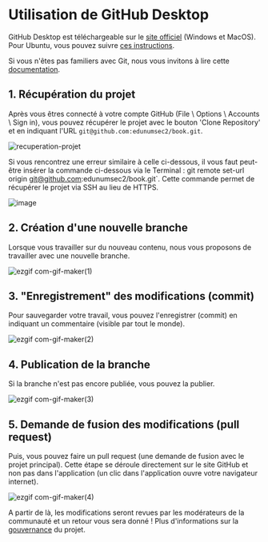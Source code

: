 # Utilisation de GitHub Desktop

GitHub Desktop est téléchargeable sur le [site officiel](https://desktop.github.com/) (Windows et MacOS). Pour Ubuntu, vous pouvez suivre [ces instructions](https://gist.github.com/berkorbay/6feda478a00b0432d13f1fc0a50467f1).

Si vous n'êtes pas familiers avec Git, nous vous invitons à lire cette [documentation](https://docs.github.com/en/get-started/quickstart).

## 1. Récupération du projet
Après vous êtres connecté à votre compte GitHub (File \ Options \ Accounts \ Sign in), vous pouvez récupérer le projet avec le bouton 'Clone Repository' et en indiquant l'URL `git@github.com:edunumsec2/book.git`.

![recuperation-projet](https://user-images.githubusercontent.com/12733352/196887243-3af3e1fe-2e9a-4e05-95bc-16c18bd179af.gif)

Si vous rencontrez une erreur similaire à celle ci-dessous, il vous faut peut-être insérer la commande ci-dessous via le Terminal : git remote set-url origin git@github.com:edunumsec2/book.git`. Cette commande permet de récupérer le projet via SSH au lieu de HTTPS.

![image](https://user-images.githubusercontent.com/12733352/196886617-91ad5964-6d45-4c8b-94f4-768af2242f00.png)

## 2. Création d'une nouvelle branche

Lorsque vous travailler sur du nouveau contenu, nous vous proposons de travailler avec une nouvelle branche.

![ezgif com-gif-maker(1)](https://user-images.githubusercontent.com/12733352/196887901-e5e2662b-295c-414a-9a12-f1561dac4331.gif)

## 3. "Enregistrement" des modifications (commit)

Pour sauvegarder votre travail, vous pouvez l'enregistrer (commit) en indiquant un commentaire (visible par tout le monde).

![ezgif com-gif-maker(2)](https://user-images.githubusercontent.com/12733352/196888726-e7dc90ff-5de8-4e73-9e2a-0d8d5d7e01ec.gif)

## 4. Publication de la branche

Si la branche n'est pas encore publiée, vous pouvez la publier.

![ezgif com-gif-maker(3)](https://user-images.githubusercontent.com/12733352/196889281-b99a1a82-f9c8-49dc-85ae-af63a194eb73.gif)

## 5. Demande de fusion des modifications (pull request)

Puis, vous pouvez faire un pull request (une demande de fusion avec le projet principal). Cette étape se déroule directement sur le site GitHub et non pas dans l'application (un clic dans l'application ouvre votre navigateur internet).

![ezgif com-gif-maker(4)](https://user-images.githubusercontent.com/12733352/196892862-6f1a9d15-d7a0-439b-a493-e4cebe743a58.gif)

A partir de là, les modifications seront revues par les modérateurs de la communauté et un retour vous sera donné ! Plus d'informations sur la [gouvernance](https://github.com/edunumsec2/book/blob/documentation/GOVERNANCE.md) du projet.
